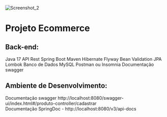 ![Screenshot_2](https://github.com/adrianobarba/loja/assets/54551460/d5dd2e0f-aa1b-425a-87f9-6dcff744cc3b)
<h1>Projeto Ecommerce</h1>


<h2>Back-end:</h2>
Java 17
API Rest
Spring Boot
Maven
Hibernate
Flyway
Bean Validation
JPA
Lombok
Banco de Dados MySQL
Postman ou Insomnia
Documentação swagger

<h2>Ambiente de Desenvolvimento:</h2>
Documentação swagger http://localhost:8080/swagger-ui/index.html#/produto-controller/cadastrar


<br>
Documentação SpringDoc - http://localhost:8080/v3/api-docs
